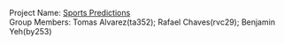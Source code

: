 Project Name: [Sports Predictions](https://github.com/talvarez0507/orie4741-fp)  
Group Members: Tomas Alvarez(ta352); Rafael Chaves(rvc29); Benjamin Yeh(by253)
